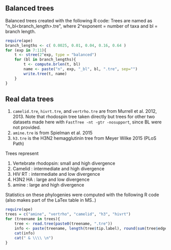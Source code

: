 ## Balanced trees
Balanced trees created with the following R code:
Trees are named as "n<exponent>_bl<branch_length>.tre", where 2^exponent = number of taxa and bl = branch length.
```r
require(ape)
branch_lengths <- c( 0.0025, 0.01, 0.04, 0.16, 0.64 )
for (exp in 7:11){
    t <- stree(2^exp, type = "balanced")
    for (bl in branch_lengths){
        t <- compute.brlen(t, bl)
        name <- paste("n", exp, "_bl", bl, ".tre", sep="")
        write.tree(t, name)
    }
}
```


## Real data trees
1. `camelid.tre`, `hivrt.tre`, and `vertrho.tre` are from Murrell et al. 2012, 2013. Note that rhodospin tree taken directly but trees for other two datasets made here with `FastTree -nt -gtr -nosupport`, since BL were not provided.  
2. `amine.tre` is from Spielman et al. 2015
3. `h3.tre` is the H3N2 hemagglutinin tree from Meyer Wilke 2015 (PLoS Path) 

Trees represent

1. Vertebrate rhodopsin: small and high divergence
2. Camelid             : intermediate and high divergence
3. HIV RT              : intermediate and low divergence
4. H3N2 HA             : large and low divergence 
5. amine               : large and high divergence

Statistics on these phylogenies were computed with the following R code (also makes part of the LaTex table in MS..)
```r
require(ape)
trees = c("amine", "vertrho", "camelid", "h3", "hivrt")
for (treename in trees){
    tree <- read.tree(paste0(treename, ".tre"))
    info <- paste(treename, length(tree$tip.label), round(sum(tree$edge.length),3), paste(round(mean(tree$edge.length),3), round(sd(tree$edge.length),3), sep = "$\pm$"), sep = " & ")
    cat(info)
    cat(" & \\\\ \n")
}
```

